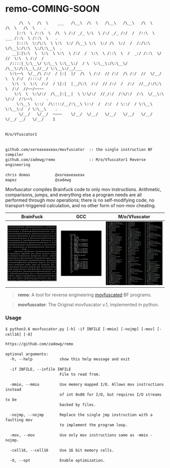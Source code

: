 # remo-COMING-SOON

```       ___     ___            ___    ___     ___     ___     ___          ___     ___      
      /\  \   /\  \    ___   /\__\  /\  \   /\__\   /\__\   /\  \        /\  \   /\  \    .
     |::\  \ /::\  \  /\  \ /:/ _/_ \:\  \ /:/ _/_ /:/  /  /::\  \  ___ /::\  \ /::\  \   .
     |:::\  \:/\:\  \ \:\  \:/ /\__\ \:\  \:/ /\  \:/  /  /:/\:\  \/\__\:/\:\  \:/\:\__\  .
   __|:|\:\  \  \:\  \ \:\  \ /:/  /  \:\  \ /::\  \  /  _:/ /::\  \/  //  \:\  \ /:/  /   
  /::::|_\:\__\/ \:\__\ \:\__\:/  / \  \:\__\:/\:\__\/  /\__\:/\:\__\_//__/ \:\__\:/__/___ 
  \:\~~\  \/__/\ /:/  / |:|  |/  /\  \ /:/  // /:/  /\ /:/  //  \/__/ \  \ /:/  /::::/  / 
   \:\  \  \:\  /:/  / \|:|  |__/\:\  /:/  // /:/  /  /:/  //__/:/\:\  \  /:/  //~~/~~~~  
    \:\  \  \:\/:/  /\__|:|__|  \ \:\/:/  //_/:/  /:\/:/  /:\  \/__\:\  \/:/  /:\~~\      .
     \:\__\  \::/  /\::::/__/:\__\ \::/  /  /:/  / \::/  / \:\__\   \:\__\:/  / \:\__\    .
      \/__/   \/__/  ~~~~    \/__/  \/__/   \/__/   \/__/   \/__/    \/__/ __/   \/__/    1


M/o/Vfuscator1                                                         


github.com/xoreaxeaxeax/movfuscator  :: the single instruction BF compiler   
github.com/zadewg/remo               :: M/o/Vfuscator1 Reverse engineering 

chris domas           @xoreaxeaxeax                                          
mapez                 @zadewg    

```

Movfuscator compiles Brainfuck code to only mov instructions. Arithmetic, comparisons, jumps, and everything else a program needs are all performed through mov operations; there is no self-modifying code, no transport-triggered calculation, and no other form of non-mov cheating.


 BrainFuck                      | GCC                               | M/o/Vfuscator
:------------------------------:|:---------------------------------:|:---------------------------------:
 ![BF](overview/bf.png)         | ![gcc asm](overview/gcc_asm.png)  | ![mov asm](overview/mov_asm.png)
 
 

> **remo**: A tool for reverse engineering [movfuscated](https://github.com/xoreaxeaxeax/movfuscator) BF programs.

> **movfuscator**: The Original movfuscator v.1, implemented in python.

### Usage

`` $ python3.6 movfuscator.py [-h] -if INFILE [-mmio] [-nojmp] [-mov] [-cell16] [-O] ``

```
https://github.com/zadewg/remo

optional arguments:
  -h, --help            show this help message and exit
 
  -if INFILE, --infile INFILE
                        File to read from.

  -mmio, --mmio         Use memory mapped I/O. Allows mov instructions instead
                        of int 0x80 for I/O, but requires I/O streams to be
                        backed by files.
  
  -nojmp, --nojmp       Replace the single jmp instruction with a faulting mov
                        to implement the program loop.
  
  -mov, --mov           Use only mov instructions same as -mmio -nojmp.
 
  -cell16, --cell16     Use 16 bit memory cells.
 
  -O, --opt             Enable optimization.
```



